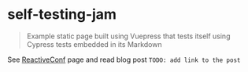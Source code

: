 # self-testing-jam
> Example static page built using Vuepress that tests itself using Cypress tests embedded in its Markdown

See [ReactiveConf](./reactiveconf) page and read blog post `TODO: add link to the post`
